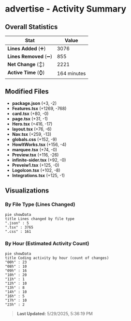 # advertise - Activity Summary 

## Overall Statistics

| Stat                   | Value                                                             |
| ---------------------- | ----------------------------------------------------------------- |
| **Lines Added** (➕)   | 3076                                          |
| **Lines Removed** (➖) | 855                                        |
| **Net Change** (↕)    | 2221                |
| **Active Time** (⌚)   | 164 minutes |


## Modified Files
- **package.json** (+3, -2)
- **Features.tsx** (+1269, -768)
- **card.tsx** (+80, -0)
- **page.tsx** (+31, -1)
- **Hero.tsx** (+416, -17)
- **layout.tsx** (+76, -6)
- **Nav.tsx** (+259, -13)
- **globals.css** (+152, -9)
- **HowItWorks.tsx** (+156, -4)
- **marquee.tsx** (+74, -0)
- **Preview.tsx** (+116, -26)
- **infinite-sider.tsx** (+92, -0)
- **Preveiw1.tsx** (+125, -0)
- **LogoIcon.tsx** (+102, -8)
- **Integrations.tsx** (+125, -1)

## Visualizations

### By File Type (Lines Changed)

```mermaid
pie showData
title Lines changed by file type
".json" : 5
".tsx" : 3765
".css" : 161
```

### By Hour (Estimated Activity Count)

```mermaid
pie showData
title Coding activity by hour (count of changes)
"00h" : 23
"08h" : 10
"09h" : 16
"10h" : 20
"11h" : 1
"12h" : 10
"13h" : 8
"14h" : 10
"16h" : 5
"17h" : 10
"23h" : 2
```


> **Last Updated:** 5/29/2025, 5:36:19 PM